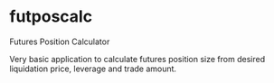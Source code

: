 # futposcalc
Futures Position Calculator

Very basic application to calculate futures position size from desired liquidation price, leverage and trade amount.
